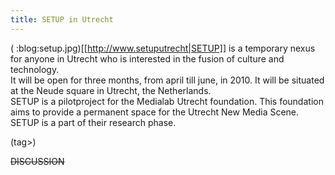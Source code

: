 ```yaml
---
title: SETUP in Utrecht
---
```

(  :blog:setup.jpg)[[http://www.setuputrecht|SETUP]] is a temporary nexus for anyone in Utrecht who is interested in the fusion of culture and technology.
\
It will be open for three months, from april till june, in 2010. It will be situated at the Neude square in Utrecht, the Netherlands.
\
SETUP is a pilotproject for the Medialab Utrecht foundation. This foundation aims to provide a permanent space for the Utrecht New Media Scene. SETUP is a part of their research phase.


(tag>)


~~DISCUSSION~~
